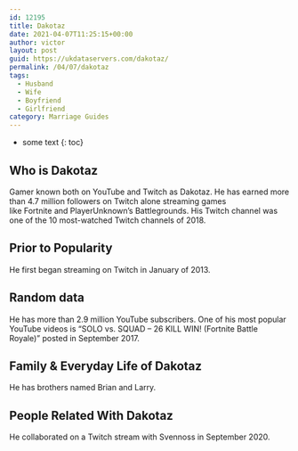 ```yaml
---
id: 12195
title: Dakotaz
date: 2021-04-07T11:25:15+00:00
author: victor
layout: post
guid: https://ukdataservers.com/dakotaz/
permalink: /04/07/dakotaz
tags:
  - Husband
  - Wife
  - Boyfriend
  - Girlfriend
category: Marriage Guides
---
```


* some text
{: toc}


## Who is Dakotaz



Gamer known both on YouTube and Twitch as Dakotaz. He has earned more than 4.7 million followers on Twitch alone streaming games like Fortnite and PlayerUnknown&#8217;s Battlegrounds. His Twitch channel was one of the 10 most-watched Twitch channels of 2018. 

                
                
                
## Prior to Popularity



He first began streaming on Twitch in January of 2013. 

                
                
                
## Random data



He has more than 2.9 million YouTube subscribers. One of his most popular YouTube videos is &#8220;SOLO vs. SQUAD &#8211; 26 KILL WIN! (Fortnite Battle Royale)&#8221; posted in September 2017. 

                
                
                
## Family & Everyday Life of Dakotaz



He has brothers named Brian and Larry.

                
                
                
## People Related With Dakotaz



He collaborated on a Twitch stream with Svennoss in September 2020. 

                
              
            
          
          
          